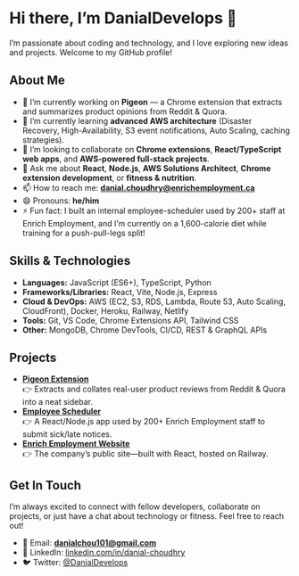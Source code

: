 # Hi there, I’m DanialDevelops 👋

I’m passionate about coding and technology, and I love exploring new ideas and projects. Welcome to my GitHub profile!

## About Me
- 🔭 I’m currently working on **Pigeon** — a Chrome extension that extracts and summarizes product opinions from Reddit & Quora.
- 🌱 I’m currently learning **advanced AWS architecture** (Disaster Recovery, High-Availability, S3 event notifications, Auto Scaling, caching strategies).
- 👯 I’m looking to collaborate on **Chrome extensions**, **React/TypeScript web apps**, and **AWS-powered full-stack projects**.
- 💬 Ask me about **React**, **Node.js**, **AWS Solutions Architect**, **Chrome extension development**, or **fitness & nutrition**.
- 📫 How to reach me: **danial.choudhry@enrichemployment.ca**
- 😄 Pronouns: **he/him**
- ⚡ Fun fact: I built an internal employee-scheduler used by 200+ staff at Enrich Employment, and I’m currently on a 1,600-calorie diet while training for a push-pull-legs split!  

## Skills & Technologies
- **Languages:** JavaScript (ES6+), TypeScript, Python  
- **Frameworks/Libraries:** React, Vite, Node.js, Express  
- **Cloud & DevOps:** AWS (EC2, S3, RDS, Lambda, Route 53, Auto Scaling, CloudFront), Docker, Heroku, Railway, Netlify  
- **Tools:** Git, VS Code, Chrome Extensions API, Tailwind CSS  
- **Other:** MongoDB, Chrome DevTools, CI/CD, REST & GraphQL APIs  

## Projects
- [**Pigeon Extension**](https://github.com/DanialDevelops/pigeon-extension)  
  👉 Extracts and collates real-user product reviews from Reddit & Quora into a neat sidebar.  
- [**Employee Scheduler**](https://github.com/DanialDevelops/employee-scheduler)  
  👉 A React/Node.js app used by 200+ Enrich Employment staff to submit sick/late notices.  
- [**Enrich Employment Website**](https://enrichemployment.ca)  
  👉 The company’s public site—built with React, hosted on Railway.  

## Get In Touch
I’m always excited to connect with fellow developers, collaborate on projects, or just have a chat about technology or fitness. Feel free to reach out!

- 📧 Email: **danialchou101@gmail.com**  
- 🔗 LinkedIn: [linkedin.com/in/danial-choudhry](https://www.linkedin.com/in/danial-choudhry)  
- 🐦 Twitter: [@DanialDevelops](https://twitter.com/DanialDevelops)  
